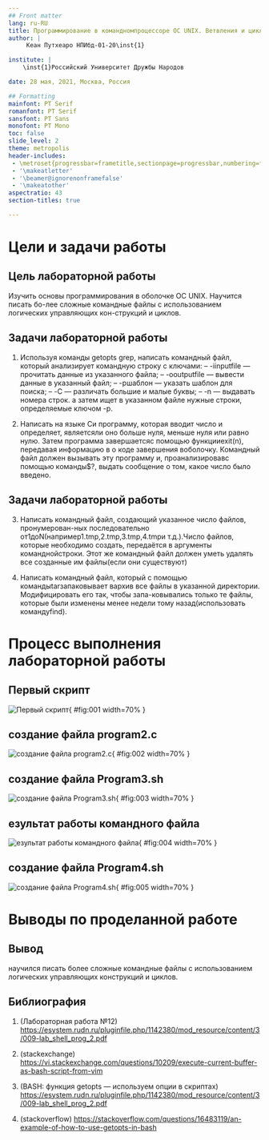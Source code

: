 ```yaml
---
## Front matter
lang: ru-RU
title: Программирование в командномпроцессоре ОС UNIX. Ветвления и циклы
author: |
	 Кеан Путхеаро НПИбд-01-20\inst{1}

institute: |
	\inst{1}Российский Университет Дружбы Народов

date: 28 мая, 2021, Москва, Россия

## Formatting
mainfont: PT Serif
romanfont: PT Serif
sansfont: PT Sans
monofont: PT Mono
toc: false
slide_level: 2
theme: metropolis
header-includes: 
 - \metroset{progressbar=frametitle,sectionpage=progressbar,numbering=fraction}
 - '\makeatletter'
 - '\beamer@ignorenonframefalse'
 - '\makeatother'
aspectratio: 43
section-titles: true

---
```


# Цели и задачи работы

## Цель лабораторной работы

Изучить основы программирования в оболочке ОС UNIX. Научится писать бо-лее сложные командные файлы с использованием логических управляющих кон-струкций и циклов.

## Задачи лабораторной работы

1. Используя команды getopts grep, написать командный файл, который анализирует командную строку с ключами: – -iinputfile — прочитать данные из указанного файла; – -ooutputfile — вывести данные в указанный файл; – -pшаблон — указать шаблон для поиска; – -C — различать большие и малые буквы; – -n — выдавать номера строк. а затем ищет в указанном файле нужные строки, определяемые ключом -p.

2. Написать на языке Си программу, которая вводит число и определяет, являетсяли оно больше нуля, меньше нуля или равно нулю. Затем программа завершаетсяс помощью функцииexit(n), передавая информацию в о коде завершения воболочку. Командный файл должен вызывать эту программу и, проанализировавс помощью команды$?, выдать сообщение о том, какое число было введено.

## Задачи лабораторной работы

3. Написать командный файл, создающий указанное число файлов, пронумерован-ных последовательно от1доN(например1.tmp,2.tmp,3.tmp,4.tmpи т.д.).Число файлов, которые необходимо создать, передаётся в аргументы команднойстроки. Этот же командный файл должен уметь удалять все созданные им файлы(если они существуют)

4. Написать командный файл, который с помощью командыtarзапаковывает вархив все файлы в указанной директории. Модифицировать его так, чтобы запа-ковывались только те файлы, которые были изменены менее недели тому назад(использовать командуfind).

# Процесс выполнения лабораторной работы

## Первый скрипт

![Первый скрипт](Photos/1.png){ #fig:001 width=70% }

## создание файла program2.c

![создание файла program2.c](Photos/2.1.png){ #fig:002 width=70% }

## создание файла Program3.sh

![создание файла Program3.sh](Photos/3.png){ #fig:003 width=70% }

## езультат работы командного файла

![езультат работы командного файла](Photos/2.2.png){ #fig:004 width=70% }

## создание файла Program4.sh

![создание файла Program4.sh](Photos/4.png){ #fig:005 width=70% }


# Выводы по проделанной работе

## Вывод

научился писать более сложные командные файлы с использованием логических управляющих конструкций и циклов.

## Библиография

1. (Лабораторная работа №12) https://esystem.rudn.ru/pluginfile.php/1142380/mod_resource/content/3/009-lab_shell_prog_2.pdf

2. (stackexchange) https://vi.stackexchange.com/questions/10209/execute-current-buffer-as-bash-script-from-vim

3. (BASH: функция getopts — используем опции в скриптах) https://esystem.rudn.ru/pluginfile.php/1142380/mod_resource/content/3/009-lab_shell_prog_2.pdf

4. (stackoverflow) https://stackoverflow.com/questions/16483119/an-example-of-how-to-use-getopts-in-bash